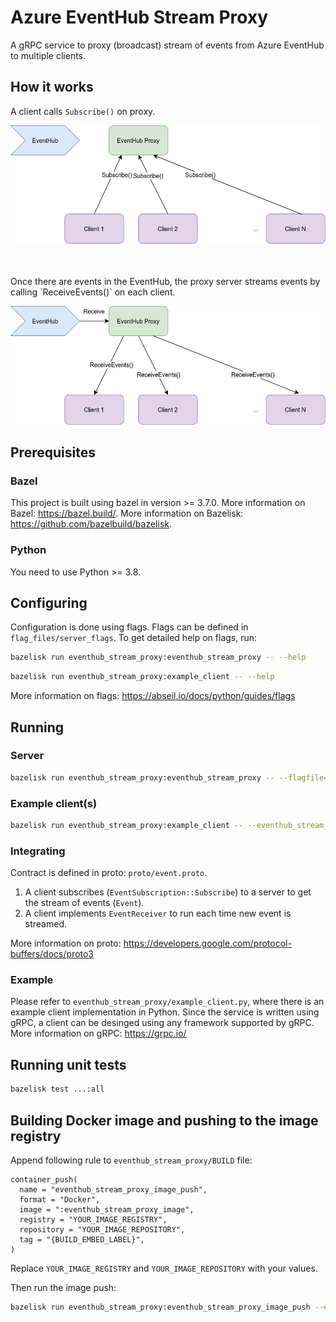 # Azure EventHub Stream Proxy
A gRPC service to proxy (broadcast) stream of events from Azure EventHub to multiple clients.

## How it works

A client calls `Subscribe()` on proxy.
<br>

![](diagrams/sub.png)

<br>
<br>
Once there are events in the EventHub, the proxy server streams events by calling `ReceiveEvents()` on each client.
<br>

![](diagrams/receive.png)

## Prerequisites

### Bazel
This project is built using bazel in version >= 3.7.0.
More information on Bazel: https://bazel.build/.
More information on Bazelisk: https://github.com/bazelbuild/bazelisk.

### Python
You need to use Python >= 3.8.

## Configuring
Configuration is done using flags.
Flags can be defined in `flag_files/server_flags`. To get detailed help on flags, run:
```bash
bazelisk run eventhub_stream_proxy:eventhub_stream_proxy -- --help
```
```bash
bazelisk run eventhub_stream_proxy:example_client -- --help
```

More information on flags: https://abseil.io/docs/python/guides/flags

## Running
### Server
```bash
bazelisk run eventhub_stream_proxy:eventhub_stream_proxy -- --flagfile=`pwd`/flag_files/server_flags
```

### Example client(s)
```bash
bazelisk run eventhub_stream_proxy:example_client -- --eventhub_stream_proxy_address=localhost:50002
```

### Integrating
Contract is defined in proto: `proto/event.proto`.
1. A client subscribes (`EventSubscription::Subscribe`) to a server to get the stream of events (`Event`).
1. A client implements `EventReceiver` to run each time new event is streamed.

More information on proto: https://developers.google.com/protocol-buffers/docs/proto3

### Example
Please refer to `eventhub_stream_proxy/example_client.py`, where there is an example client implementation in Python.
Since the service is written using gRPC, a client can be desinged using any framework supported by gRPC.
More information on gRPC: https://grpc.io/

## Running unit tests
```bash
bazelisk test ...:all
```

## Building Docker image and pushing to the image registry
Append following rule to `eventhub_stream_proxy/BUILD` file:
```starlark
container_push(
  name = "eventhub_stream_proxy_image_push",
  format = "Docker",
  image = ":eventhub_stream_proxy_image",
  registry = "YOUR_IMAGE_REGISTRY",
  repository = "YOUR_IMAGE_REPOSITORY",
  tag = "{BUILD_EMBED_LABEL}",
)
```
Replace `YOUR_IMAGE_REGISTRY` and `YOUR_IMAGE_REPOSITORY` with your values.

Then run the image push:
```bash
bazelisk run eventhub_stream_proxy:eventhub_stream_proxy_image_push --embed_label=1.2.3.4
```
